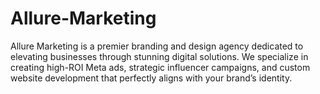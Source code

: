 # Allure-Marketing
Allure Marketing is a premier branding and design agency dedicated to elevating businesses through stunning digital solutions. We specialize in creating high-ROI Meta ads, strategic influencer campaigns, and custom website development that perfectly aligns with your brand’s identity.
